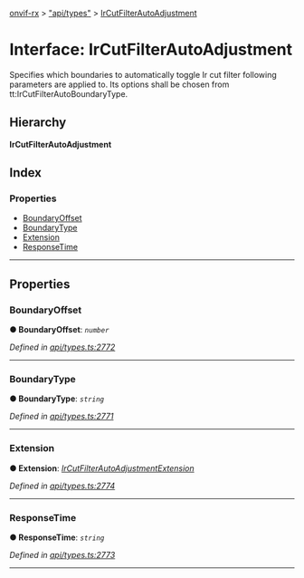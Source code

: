[onvif-rx](../README.md) > ["api/types"](../modules/_api_types_.md) > [IrCutFilterAutoAdjustment](../interfaces/_api_types_.ircutfilterautoadjustment.md)

# Interface: IrCutFilterAutoAdjustment

Specifies which boundaries to automatically toggle Ir cut filter following parameters are applied to. Its options shall be chosen from tt:IrCutFilterAutoBoundaryType.

## Hierarchy

**IrCutFilterAutoAdjustment**

## Index

### Properties

* [BoundaryOffset](_api_types_.ircutfilterautoadjustment.md#boundaryoffset)
* [BoundaryType](_api_types_.ircutfilterautoadjustment.md#boundarytype)
* [Extension](_api_types_.ircutfilterautoadjustment.md#extension)
* [ResponseTime](_api_types_.ircutfilterautoadjustment.md#responsetime)

---

## Properties

<a id="boundaryoffset"></a>

###  BoundaryOffset

**● BoundaryOffset**: *`number`*

*Defined in [api/types.ts:2772](https://github.com/patrickmichalina/onvif-rx/blob/d62cee9/src/api/types.ts#L2772)*

___
<a id="boundarytype"></a>

###  BoundaryType

**● BoundaryType**: *`string`*

*Defined in [api/types.ts:2771](https://github.com/patrickmichalina/onvif-rx/blob/d62cee9/src/api/types.ts#L2771)*

___
<a id="extension"></a>

###  Extension

**● Extension**: *[IrCutFilterAutoAdjustmentExtension](_api_types_.ircutfilterautoadjustmentextension.md)*

*Defined in [api/types.ts:2774](https://github.com/patrickmichalina/onvif-rx/blob/d62cee9/src/api/types.ts#L2774)*

___
<a id="responsetime"></a>

###  ResponseTime

**● ResponseTime**: *`string`*

*Defined in [api/types.ts:2773](https://github.com/patrickmichalina/onvif-rx/blob/d62cee9/src/api/types.ts#L2773)*

___

